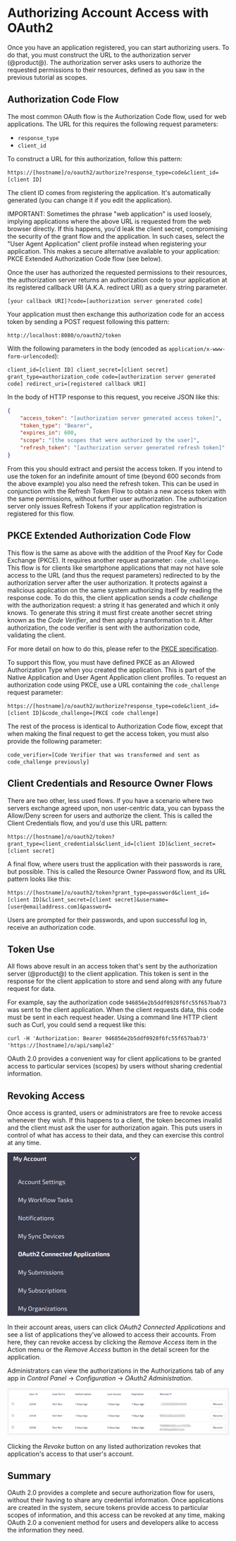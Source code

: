 # Authorizing Account Access with OAuth2


Once you have an application registered, you can start authorizing users. To do that, you must construct the URL to the authorization server (@product@). The authorization server asks users to authorize the requested permissions to their resources, defined as you saw in the previous tutorial as scopes. 

## Authorization Code Flow

The most common OAuth flow is the Authorization Code flow, used for web applications. The URL for this requires the following request parameters: 

- `response_type` 
- `client_id` 

To construct a URL for this authorization, follow this pattern: 

    https://[hostname]/o/oauth2/authorize?response_type=code&client_id=[client ID]

The client ID comes from registering the application. It's automatically generated (you can change it if you edit the application). 

IMPORTANT: Sometimes the phrase "web application" is used loosely, implying applications where the above URL is requested from the web browser directly. If this happens, you'd leak the client secret, compromising the security of the grant flow and the application. In such cases, select the "User Agent Application" client profile instead when registering your application. This makes a secure alternative available to your application: PKCE Extended Authorization Code flow (see below).

Once the user has authorized the requested permissions to their resources, the authorization server returns an authorization code to your application at its registered callback URI (A.K.A. redirect URI) as a query string parameter. 

	[your callback URI]?code=[authorization server generated code]

Your application must then exchange this authorization code for an access token by sending a POST request following this pattern:

	http://localhost:8080/o/oauth2/token

With the following parameters in the body (encoded as `application/x-www-form-urlencoded`):

	client_id=[client ID] client_secret=[client secret] grant_type=authorization_code code=[authorization server generated code] redirect_uri=[registered callback URI]

In the body of HTTP response to this request, you receive JSON like this:

```json
{
	"access_token": "[authorization server generated access token]",
	"token_type": "Bearer",
	"expires_in": 600,
	"scope": "[the scopes that were authorized by the user]",
	"refresh_token": "[authorization server generated refresh token]"
}
```

From this you should extract and persist the access token. If you intend to use the token for an indefinite amount of time (beyond 600 seconds from the above example) you also need the refresh token. This can be used in conjunction with the Refresh Token Flow to obtain a new access token with the same permissions, without further user authorization.  The authorization server only issues Refresh Tokens if your application registration is registered for this flow.

## PKCE Extended Authorization Code Flow

This flow is the same as above with the addition of the Proof Key for Code Exchange (PKCE). It requires another request parameter: `code_challenge`. This flow is for clients like smartphone applications that may not have sole access to the URL (and thus the request parameters) redirected to by the authorization server after the user authorization. It protects against a malicious application on the same system authorizing itself by reading the response code. To do this, the client application sends a *code challenge* with the authorization request: a string it has generated and which it only knows. To generate this string it must first create another secret string known as the *Code Verifier*, and then apply a transformation to it. After authorization, the code verifier is sent with the authorization code, validating the client. 

For more detail on how to do this, please refer to the [PKCE specification](https://tools.ietf.org/html/rfc7636).

To support this flow, you must have defined PKCE as an Allowed Authorization Type when you created the application. This is part of the Native Application and User Agent Application client profiles. To request an authorization code using PKCE, use a URL containing the `code_challenge` request parameter: 

    https://[hostname]/o/oauth2/authorize?response_type=code&client_id=[client ID]&code_challenge=[PKCE code challenge]

The rest of the process is identical to Authorization Code flow, except that when making the final request to get the access token, you must also provide the following parameter:

	code_verifier=[Code Verifier that was transformed and sent as code_challenge previously]

## Client Credentials and Resource Owner Flows

There are two other, less used flows. If you have a scenario where two servers exchange agreed upon, non user-centric data, you can bypass the Allow/Deny screen for users and authorize the client. This is called the Client Credentials flow, and you'd use this URL pattern: 

    https://[hostname]/o/oauth2/token?grant_type=client_credentials&client_id=[client ID]&client_secret=[client secret]

A final flow, where users trust the application with their passwords is rare, but possible. This is called the Resource Owner Password flow, and its URL pattern looks like this: 

    https://[hostname]/o/oauth2/token?grant_type=password&client_id=[client ID]&client_secret=[client secret]&username=[user@emailaddress.com]&password=

Users are prompted for their passwords, and upon successful log in, receive an authorization code. 

## Token Use

All flows above result in an access token that's sent by the authorization server (@product@) to the client application. This token is sent in the response for the client application to store and send along with any future request for data. 

For example, say the authorization code `946856e2b5ddf0928f6fc55f657bab73` was sent to the client application. When the client requests data, this code must be sent in each request header. Using a command line HTTP client such as Curl, you could send a request like this: 

    curl -H 'Authorization: Bearer 946856e2b5ddf0928f6fc55f657bab73' 'https://[hostname]/o/api/sample2'

OAuth 2.0 provides a convenient way for client applications to be granted access to particular services (scopes) by users without sharing credential information. 

## Revoking Access

Once access is granted, users or administrators are free to revoke access whenever they wish. If this happens to a client, the token becomes invalid and the client must ask the user for authorization again. This puts users in control of what has access to their data, and they can exercise this control at any time. 

![Figure 1: Users have complete control over what applications have access to their data in their account profiles.](./images/oauth-user-apps.png)

In their account areas, users can click *OAuth2 Connected Applications* and see a list of applications they've allowed to access their accounts. From here, they can revoke access by clicking the *Remove Access* item in the Action menu or the *Remove Access* button in the detail screen for the application. 

Administrators can view the authorizations in the Authorizations tab of any app in *Control Panel* &rarr; *Configuration* &rarr; *OAuth2 Administration*. 

![Figure 2: All authorizations for an app appear in the Authorizations tab for the app.](./images/oauth-revoke-access.png)

Clicking the *Revoke* button on any listed authorization revokes that application's access to that user's account. 

## Summary

OAuth 2.0 provides a complete and secure authorization flow for users, without their having to share any credential information. Once applications are created in the system, secure tokens provide access to particular scopes of information, and this access can be revoked at any time, making OAuth 2.0 a convenient method for users and developers alike to access the information they need. 
